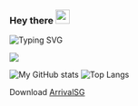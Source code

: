 ### Hey there <img src="https://media.giphy.com/media/hvRJCLFzcasrR4ia7z/giphy.gif" width="25px">
![Typing SVG](https://readme-typing-svg.herokuapp.com/?font=roboto&color=%4568FF&size=18&vCenter=true&height=16&lines=Hello%20There,%20I%20am%20Daksh)

![](https://visitor-badge.glitch.me/badge?page_id=DakshRocks21.DakshRocks21)
  
  
![My GitHub stats](https://github-readme-stats.vercel.app/api?username=dakshrocks21&count_private=true&show_icons=true&theme=monokai)
![Top Langs](https://github-readme-stats.vercel.app/api/top-langs/?username=dakshrocks21&theme=monokai&layout=compact&count_private=true&langs_count=6)</br>

Download <a href="https://apps.apple.com/us/app/arrivalsg/id159754331">ArrivalSG</a> 
